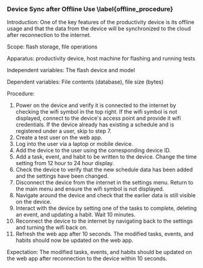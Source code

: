 ### Device Sync after Offline Use \label{offline_procedure}
Introduction: One of the key features of the productivity device is its offline usage and that the data from the device will be synchronized to the cloud after reconnection to the internet.

Scope: flash storage, file operations

Apparatus: productivity device, host machine for flashing and running tests

Independent variables: The flash device and model

Dependent variables: File contents (database), file size (bytes)

Procedure:

1. Power on the device and verify it is connected to the internet by checking the wifi symbol in the top right. If the wifi symbol is not displayed, connect to the device's access point and provide it wifi credentials. If the device already has existing a schedule and is registered under a user, skip to step 7.
2. Create a test user on the web app. 
3. Log into the user via a laptop or mobile device. 
4. Add the device to the user using the corresponding device ID.
5. Add a task, event, and habit to be written to the device. Change the time setting from 12 hour to 24 hour display. 
6. Check the device to verify that the new schedule data has been added and the settings have been changed.
7. Disconnect the device from the internet in the settings menu. Return to the main menu and ensure the wifi symbol is not displayed.
8. Navigate around the device and check that the earlier data is still visible on the device.
9. Interact with the device by setting one of the tasks to complete, deleting an event, and updating a habit. Wait 10 minutes.
10. Reconnect the device to the internet by navigating back to the settings and turning the wifi back on.
11. Refresh the web app after 10 seconds. The modified tasks, events, and habits should now be updated on the web app.

Expectation: The modified tasks, events, and habits should be updated on the web app after reconnection to the device within 10 seconds.
